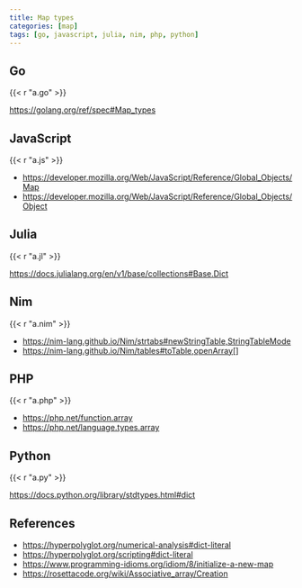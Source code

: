 ```yaml
---
title: Map types
categories: [map]
tags: [go, javascript, julia, nim, php, python]
---
```


## Go

{{< r "a.go" >}}

<https://golang.org/ref/spec#Map_types>

## JavaScript

{{< r "a.js" >}}

- <https://developer.mozilla.org/Web/JavaScript/Reference/Global_Objects/Map>
- <https://developer.mozilla.org/Web/JavaScript/Reference/Global_Objects/Object>

## Julia

{{< r "a.jl" >}}

<https://docs.julialang.org/en/v1/base/collections#Base.Dict>

## Nim

{{< r "a.nim" >}}

- <https://nim-lang.github.io/Nim/strtabs#newStringTable,StringTableMode>
- <https://nim-lang.github.io/Nim/tables#toTable,openArray[]>

## PHP

{{< r "a.php" >}}

- <https://php.net/function.array>
- <https://php.net/language.types.array>

## Python

{{< r "a.py" >}}

<https://docs.python.org/library/stdtypes.html#dict>

## References

- <https://hyperpolyglot.org/numerical-analysis#dict-literal>
- <https://hyperpolyglot.org/scripting#dict-literal>
- <https://www.programming-idioms.org/idiom/8/initialize-a-new-map>
- <https://rosettacode.org/wiki/Associative_array/Creation>
